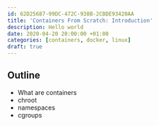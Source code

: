 ```yaml
---
id: 62D25687-99DC-472C-938B-2CBDE93420AA
title: 'Containers From Scratch: Introduction'
description: Hello world
date: 2020-04-20 20:00:00 +01:00
categories: [containers, docker, linux]
draft: true
---
```


## Outline
- What are containers
- chroot
- namespaces
- cgroups
